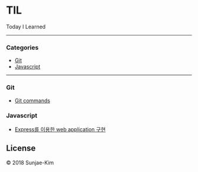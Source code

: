 # TIL

Today I Learned

<hr>

### Categories

* [Git](https://github.com/Sunjae-Kim/TIL/tree/master/git)
* [Javascript](https://github.com/Sunjae-Kim/TIL/tree/master/javascript)

<hr>

### Git

- [Git commands](https://github.com/Sunjae-Kim/TIL/blob/master/git/Git-commands.md)

### Javascript

- [Express를 이용한 web application 구현](https://github.com/Sunjae-Kim/TIL/blob/master/javascript/express%EB%A5%BC-%EC%9D%B4%EC%9A%A9%ED%95%9C-web-application-%EA%B5%AC%ED%98%84.md)

## License

© 2018 Sunjae-Kim
